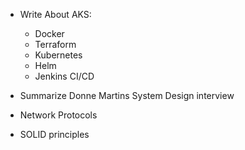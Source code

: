 - Write About AKS:
    - Docker
    - Terraform
    - Kubernetes
    - Helm 
    - Jenkins CI/CD

- Summarize Donne Martins System Design interview
- Network Protocols
- SOLID principles
